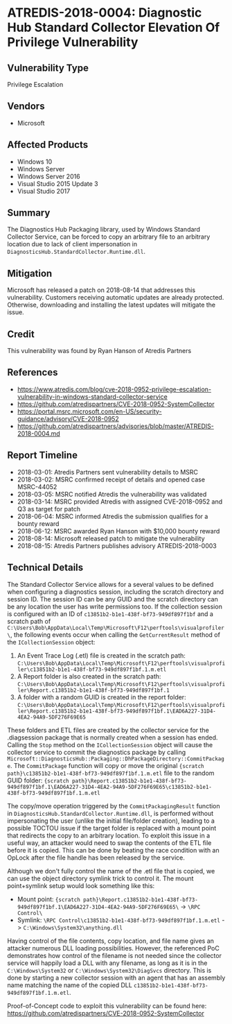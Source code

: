 # ATREDIS-2018-0004: Diagnostic Hub Standard Collector Elevation Of Privilege Vulnerability

## Vulnerability Type
Privilege Escalation

## Vendors
* Microsoft

## Affected Products
* Windows 10
* Windows Server
* Windows Server 2016
* Visual Studio 2015 Update 3
* Visual Studio 2017

## Summary
The Diagnostics Hub Packaging library, used by Windows Standard Collector Service, can be forced to copy an arbitrary file to an arbitrary location due to lack of client impersonation in `DiagnosticsHub.StandardCollector.Runtime.dll`.

## Mitigation
Microsoft has released a patch on 2018-08-14 that addresses this vulnerability. Customers receiving automatic updates are already protected. Otherwise, downloading and installing the latest updates will mitigate the issue.

## Credit
This vulnerability was found by Ryan Hanson of Atredis Partners

## References
* https://www.atredis.com/blog/cve-2018-0952-privilege-escalation-vulnerability-in-windows-standard-collector-service
* https://github.com/atredispartners/CVE-2018-0952-SystemCollector
* https://portal.msrc.microsoft.com/en-US/security-guidance/advisory/CVE-2018-0952
* https://github.com/atredispartners/advisories/blob/master/ATREDIS-2018-0004.md

## Report Timeline
* 2018-03-01: Atredis Partners sent vulnerability details to MSRC
* 2018-03-02: MSRC confirmed receipt of details and opened case MSRC-44052
* 2018-03-05: MSRC notified Atredis the vulnerability was validated 
* 2018-03-14: MSRC provided Atredis with assigned CVE-2018-0952 and Q3 as target for patch
* 2018-06-04: MSRC informed Atredis the submission qualifies for a bounty reward
* 2018-06-12: MSRC awarded Ryan Hanson with $10,000 bounty reward
* 2018-08-14: Microsoft released patch to mitigate the vulnerability
* 2018-08-15: Atredis Partners publishes advisory ATREDIS-2018-0003

## Technical Details
The Standard Collector Service allows for a several values to be defined when configuring a diagnostics session, including the scratch directory and session ID. The session ID can be any GUID and the scratch directory can be any location the user has write permissions too. If the collection session is configured with an ID of `c13851b2-b1e1-438f-bf73-949df897f1bf` and a scratch path of ` C:\Users\Bob\AppData\Local\Temp\Microsoft\F12\perftools\visualprofiler\`, the following events occur when calling the `GetCurrentResult` method of the `ICollectionSession` object:

1. An Event Trace Log (.etl) file is created in the scratch path: `C:\Users\Bob\AppData\Local\Temp\Microsoft\F12\perftools\visualprofiler\c13851b2-b1e1-438f-bf73-949df897f1bf.1.m.etl`
2. A Report folder is also created in the scratch path: `C:\Users\Bob\AppData\Local\Temp\Microsoft\F12\perftools\visualprofiler\Report.c13851b2-b1e1-438f-bf73-949df897f1bf.1`
3. A folder with a random GUID is created in the report folder: `C:\Users\Bob\AppData\Local\Temp\Microsoft\F12\perftools\visualprofiler\Report.c13851b2-b1e1-438f-bf73-949df897f1bf.1\EAD6A227-31D4-4EA2-94A9-5DF276F69E65`

These folders and ETL files are created by the collector service for the .diagsession package that is normally created when a session has ended. Calling the `Stop` method on the `ICollectionSession` object will cause the collector service to commit the diagnostics package by calling `Microsoft::DiagnosticsHub::Packaging::DhPackageDirectory::CommitPackage`. The `CommitPackage` function will copy or move the original `{scratch path}\c13851b2-b1e1-438f-bf73-949df897f1bf.1.m.etl` file to the random GUID folder: `{scratch path}\Report.c13851b2-b1e1-438f-bf73-949df897f1bf.1\EAD6A227-31D4-4EA2-94A9-5DF276F69E65\c13851b2-b1e1-438f-bf73-949df897f1bf.1.m.etl`

The copy/move operation triggered by the `CommitPackagingResult` function in `DiagnosticsHub.StandardCollector.Runtime.dll`, is performed without impersonating the user (unlike the initial file/folder creation), leading to a possible TOCTOU issue if the target folder is replaced with a mount point that redirects the copy to an arbitrary location. To exploit this issue in a useful way, an attacker would need to swap the contents of the ETL file before it is copied. This can be done by beating the race condition with an OpLock after the file handle has been released by the service.

Although we don't fully control the name of the .etl file that is copied, we can use the object directory symlink trick to control it. The mount point+symlink setup would look something like this:

- Mount point: `{scratch path}\Report.c13851b2-b1e1-438f-bf73-949df897f1bf.1\EAD6A227-31D4-4EA2-94A9-5DF276F69E65\` -> `\RPC Control\`
- Symlink: `\RPC Control\c13851b2-b1e1-438f-bf73-949df897f1bf.1.m.etl` -> `C:\Windows\System32\anything.dll`

Having control of the file contents, copy location, and file name gives an attacker numerous DLL loading possibilities. However, the referenced PoC demonstrates how control of the filename is not needed since the collector service will happily load a DLL with any filename, as long as it is in the `C:\Windows\System32` or `C:\Windows\System32\DiagSvcs` directory. This is done by starting a new collector session with an agent that has an assembly name matching the name of the copied DLL `c13851b2-b1e1-438f-bf73-949df897f1bf.1.m.etl`.

Proof-of-Concept code to exploit this vulnerability can be found here: https://github.com/atredispartners/CVE-2018-0952-SystemCollector